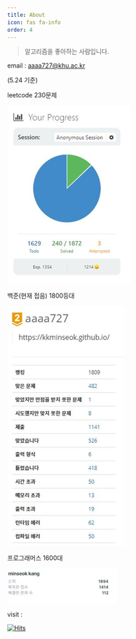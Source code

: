 ```yaml
---
title: About
icon: fas fa-info
order: 4
---
```



> 알고리즘을 좋아하는 사람입니다.


email : aaaa727@khu.ac.kr


(5.24 기준)

leetcode 230문제

![](/assets/img/sample/0524leetcode.JPG)  


백준(현재 접음) 1800등대

![](/assets/img/sample/0524baekjoon.JPG)  

프로그래머스 1600대

![](/assets/img/sample/0524programmers.JPG)


visit : 

[![Hits](https://hits.seeyoufarm.com/api/count/incr/badge.svg?url=https%3A%2F%2Fkkminseok.github.io&count_bg=%234044EF&title_bg=%231F7BC9&icon=bmw.svg&icon_color=%23AEC2F3&title=myblog&edge_flat=false)](https://hits.seeyoufarm.com)